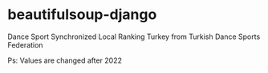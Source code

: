 # beautifulsoup-django
Dance Sport Synchronized Local Ranking Turkey from Turkish Dance Sports Federation

Ps: Values are changed after 2022